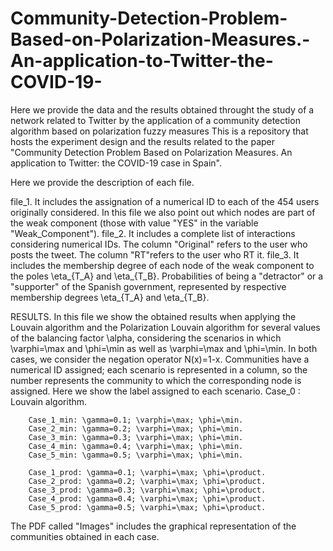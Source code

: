 # Community-Detection-Problem-Based-on-Polarization-Measures.-An-application-to-Twitter-the-COVID-19-
Here we provide the data and the results obtained throught the study of a network related to Twitter by the application of a community detection algorithm based on polarization fuzzy measures
This is a repository that hosts the experiment design and the results related to the paper "Community Detection Problem Based on Polarization Measures. An application to Twitter: the COVID-19 case in Spain".

Here we provide the description of each file.

file_1. It includes the assignation of a numerical ID to each of the 454 users originally considered. In this file we also point out which nodes are part of the weak component (those with value "YES" in the variable "Weak_Component").
file_2. It includes a complete list of interactions considering numerical IDs. The column "Original" refers to the user who posts the tweet. The column "RT"refers to the user who RT it.
file_3. It includes the membership degree of each node of the weak component to the poles \eta_{T_A} and \eta_{T_B}. Probabilities of being a "detractor" or a "supporter" of the Spanish government, represented by respective membership degrees \eta_{T_A} and \eta_{T_B}.


RESULTS. In this file we show the obtained results when applying the Louvain algorithm and the Polarization Louvain algorithm for several values of the balancing factor \alpha, considering the scenarios in which \varphi=\max and \phi=\min as well as \varphi=\max and \phi=\min. In both cases, we consider the negation operator N(x)=1-x.
		Communities have a numerical ID assigned; each scenario is represented in a column, so the number represents the community to which the corresponding node is assigned.
		Here we show the label assigned to each scenario.
		Case_0 : Louvain algorithm.
		
		Case_1_min: \gamma=0.1; \varphi=\max; \phi=\min.
		Case_2_min: \gamma=0.2; \varphi=\max; \phi=\min.
		Case_3_min: \gamma=0.3; \varphi=\max; \phi=\min.
		Case_4_min: \gamma=0.4; \varphi=\max; \phi=\min.
		Case_5_min: \gamma=0.5; \varphi=\max; \phi=\min.
		
		Case_1_prod: \gamma=0.1; \varphi=\max; \phi=\product.
		Case_2_prod: \gamma=0.2; \varphi=\max; \phi=\product.
		Case_3_prod: \gamma=0.3; \varphi=\max; \phi=\product.
		Case_4_prod: \gamma=0.4; \varphi=\max; \phi=\product.
		Case_5_prod: \gamma=0.5; \varphi=\max; \phi=\product.
		

The PDF called "Images" includes the graphical representation of the communities obtained in each case.	
